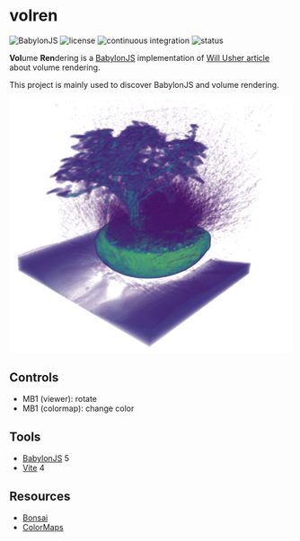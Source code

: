 # volren

![BabylonJS](https://img.shields.io/badge/-BabylonJS-grey?logo=WebGL&logoColor=white)
![license](https://img.shields.io/github/license/douze/volren?color=blue&label=license)
![continuous integration](https://img.shields.io/github/actions/workflow/status/douze/volren/continuous-integration.yml)
![status](https://img.shields.io/badge/status-inative-yellowgreen)

**Vol**ume **Ren**dering is a [BabylonJS](https://www.babylonjs.com/) implementation of  [Will Usher article](https://www.willusher.io/webgl/2019/01/13/volume-rendering-with-webgl) about volume rendering.

This project is mainly used to discover BabylonJS and volume rendering.

![Preview](images/volren.png)

## Controls
* MB1 (viewer): rotate
* MB1 (colormap): change color

## Tools
* [BabylonJS](https://www.babylonjs.com/) 5
* [Vite](https://vitejs.dev/) 4

## Resources
* [Bonsai](https://klacansky.com/open-scivis-datasets/)
* [ColorMaps](https://observablehq.com/@flimsyhat/webgl-color-maps)
